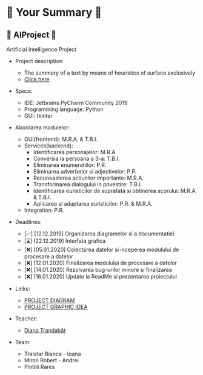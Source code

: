 # 📖 Your Summary 📖
## 🧠 AIProject 🧠
Artificial Intelligence Project


- Project description
  - The summary of a text by means of heuristics of surface exclusively
  - [Click here](https://docs.google.com/document/d/e/2PACX-1vQU1k2Ou1QfkznyX4eq07QNWD6ghPA1DEgcy8qHGWUs6i_hk7Bxh5M5_x6Us_vZtKrJ2mstANLfMFZf/pub)

- Specs:
  - IDE: Jetbrains PyCharm Community 2019
  - Programming language: Python
  - GUI: tkinter
- Abordarea modulelor:
  - GUI(frontend): M.R.A. & T.B.I.
  - Services(backend):
    - Identificarea personajelor: M.R.A.
    - Conversia la persoana a 3-a: T.B.I.
    - Eliminarea enumeratiilor: P.R.
    - Eliminarea adverbelor si adjectivelor: P.R.
    - Recunoasterea actiunilor importante: M.R.A.
    - Transformarea dialogului in povestire: T.B.I.
    - Identificarea euristicilor de suprafata si obtinerea scorului: M.R.A. & T.B.I.
    - Aplicarea si adaptarea euristicilor: P.R. & M.R.A.
  - Integration: P.R.
- Deadlines:
  - [✅] [12.12.2019] Organizarea diagramelor si a documentatiei
  - [⌛] [22.12.2019] Interfata grafica
  - [❌] [05.01.2020] Colectarea datelor si inceperea modulului de procesare a datelor
  - [❌] [12.01.2020] Finalizarea modulului de procesare a datelor
  - [❌] [14.01.2020] Rezolvarea bug-urilor minore si finalizarea
  - [❌] [16.01.2020] Update la ReadMe si prezentarea proiectului 
- Links:
  - [PROJECT DIAGRAM](../master/project_diagram.png)
  - [PROJECT GRAPHIC IDEA](../master/project_idea.png)
  
- Teacher:
  - [Diana Trandabăț](https://profs.info.uaic.ro/~dtrandabat/index.php)
  
- Team:
  - Traistar Bianca - Ioana
  - Miron Robert - Andrei
  - Pintilii Rares 

